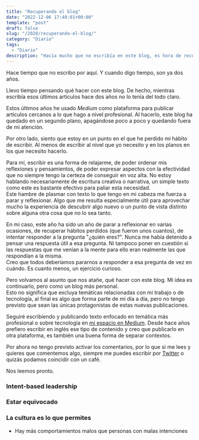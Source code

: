```yaml
---
title: "Recuperando el blog"
date: "2022-12-06 17:40:01+00:00"
template: "post"
draft: false
slug: "/2020/recuperando-el-blog/"
category: "Diario"
tags:
  - "Diario"
description: "Hacía mucho que no escribía en este blog, es hora de recuperarlo con un toque más personal."
---
```


Hace tiempo que no escribo por aquí. Y cuando digo tiempo, son ya dos años.

Llevo tiempo pensando qué hacer con este blog. De hecho, mientras escribía esos últimos artículos hace dos años no lo tenía del todo claro.

Estos últimos años he usado *Medium* como plataforma para publicar artículos cercanos a lo que hago a nivel profesional. Al hacerlo, este blog ha quedado en un segundo plano, apagándose poco a poco y quedando fuera de mi atención. 

Por otro lado, siento que estoy en un punto en el que he perdido mi hábito de escribir. Al menos de escribir al nivel que yo necesito y en los planos en los que necesito hacerlo. 

Para mí, escribir es una forma de relajarme, de poder ordenar mis reflexiones y pensamientos, de poder expresar aspectos con la efectividad que no siempre tengo la certeza de conseguir en voz alta.
No estoy hablando necesariamente de escritura creativa o narrativa, un simple texto como este es bastante efectivo para paliar esta necesidad. \
Este hambre de plasmar con texto lo que tengo en mi cabeza me fuerza a parar y reflexionar. Algo que me resulta especialmente útil para aprovechar mucho la experiencia de descubrir algo nuevo o un punto de vista distinto sobre alguna otra cosa que no lo sea tanto.

En mi caso, este año ha sido un año de parar a reflexionar en varias ocasiones, de recuperar hábitos perdidos (que fueron unos cuantos), de intentar responder a la pregunta "¿quién eres?". Nunca me había detenido a pensar una respuesta útil a esa pregunta. Ni tampoco poner en cuestión si las respuestas que me venían a la mente para ello eran realmente las que respondían a la misma.\
Creo que todos deberíamos pararnos a responder a esa pregunta de vez en cuándo. Es cuanto menos, un ejercicio curioso.

Pero volvamos al asunto que nos atañe, qué hacer con este blog. Mi idea es continuarlo, pero como un blog más personal. \
Esto no significa que excluya temáticas relacionadas con mi trabajo o de tecnología, al final es algo que forma parte de mi día a día, pero no tengo previsto que sean las únicas protagonistas de estas nuevas publicaciones.

Seguiré escribiendo y publicando texto enfocado en temática más profesional o sobre tecnología en [mi espacio en Medium](https://asiermarques.medium.com). Desde hace años prefiero escribir en inglés ese tipo de contenido y creo que publicarlo en otra plataforma, es también una buena forma de separar contextos. 

Por ahora no tengo previsto activar los comentarios, por lo que si me lees y quieres que comentemos algo, siempre me puedes escribir por [Twitter](https://twitter.com/asiermarques) o quizás podamos coincidir con un café.

Nos leemos pronto.






### Intent-based leadership


### Estar equivocado

### La cultura es lo que permites
- Hay más comportamientos malos que personas con malas intenciones
